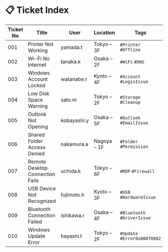 # 📋 Ticket Index

| Ticket No | Title                          | User         | Location           | Tags                         |
|-----------|--------------------------------|--------------|--------------------|------------------------------|
| 001       | Printer Not Working            | yamada.t     | Tokyo – 3F         | `#Printer` `#Offline`        |
| 002       | Wi-Fi No Internet              | tanaka.k     | Osaka – 2F         | `#WiFi` `#DNS`               |
| 003       | Windows Account Locked         | watanabe.r   | Kyoto – 4F         | `#Account` `#LoginIssue`     |
| 004       | Low Disk Space Warning         | sato.m       | Tokyo – 2F         | `#Storage` `#Cleanup`        |
| 005       | Outlook Not Opening            | kobayashi.y  | Osaka – 5F         | `#Outlook` `#EmailIssue`     |
| 006       | Shared Folder Access Denied    | nakamura.a   | Nagoya – 1F        | `#Folder` `#Permission`      |
| 007       | Remote Desktop Connection Fails| uchida.k     | Tokyo – 6F         | `#RDP` `#Firewall`           |
| 008       | USB Device Not Recognized      | fujimoto.h   | Kyoto – 3F         | `#USB` `#HardwareIssue`      |
| 009       | Bluetooth Connection Failed    | ishikawa.r   | Osaka – 4F         | `#Bluetooth` `#DriverIssue`  |
| 010       | Windows Update Error           | hayashi.t    | Tokyo – 2F         | `#Update` `#Error0x80070002` |
